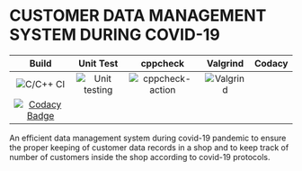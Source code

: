 # CUSTOMER DATA MANAGEMENT SYSTEM DURING COVID-19

|Build|Unit Test|cppcheck|Valgrind|Codacy|
|:--:|:--:|:--:|:--:|:--:|
|![C/C++ CI](https://github.com/stepin654321/MiniProject_Template/workflows/C/C++%20CI/badge.svg)|![Unit testing](https://github.com/stepin654321/MiniProject_Template/workflows/Unit%20testing/badge.svg)|![cppcheck-action](https://github.com/stepin654321/MiniProject_Template/workflows/cppcheck-action/badge.svg)|![Valgrind](https://github.com/stepin654321/MiniProject_Template/workflows/Valgrind/badge.svg)
|[![Codacy Badge](https://api.codacy.com/project/badge/Grade/0bb7b3c0897541209cef388467b8710d)](https://app.codacy.com/gh/stepin105082/CustomerDataManagementSystemDuringCovid19?utm_source=github.com&utm_medium=referral&utm_content=stepin105082/CustomerDataManagementSystemDuringCovid19&utm_campaign=Badge_Grade)|

An efficient data management system during covid-19 pandemic to ensure the proper keeping of customer data records in a shop and to keep track of number of customers inside the shop according to covid-19 protocols.
